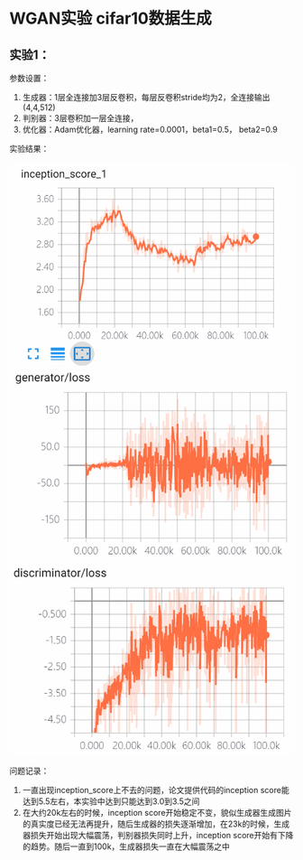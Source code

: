 # WGAN实验 cifar10数据生成 #


## 实验1： 

参数设置：
1. 生成器：1层全连接加3层反卷积，每层反卷积stride均为2，全连接输出(4,4,512)
2. 判别器：3层卷积加一层全连接，
3. 优化器：Adam优化器，learning rate=0.0001，beta1=0.5， beta2=0.9
   
实验结果：

![inception score](./res/cifar10exp1_inception_score.png)
![generator loss](./res/cifar10exp1_generator_loss.png)
![discriminator loss](./res/cifar10exp1_discriminator_loss.png)

问题记录：
1. 一直出现inception_score上不去的问题，论文提供代码的inception score能达到5.5左右，本实验中达到只能达到3.0到3.5之间
2. 在大约20k左右的时候，inception score开始稳定不变，貌似生成器生成图片的真实度已经无法再提升，随后生成器的损失逐渐增加，在23k的时候，生成器损失开始出现大幅震荡，判别器损失同时上升，inception score开始有下降的趋势。随后一直到100k，生成器损失一直在大幅震荡之中




